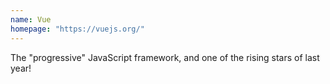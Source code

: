 ```yaml
---
name: Vue
homepage: "https://vuejs.org/"
---
```


The "progressive" JavaScript framework, and one of the rising stars of last year!